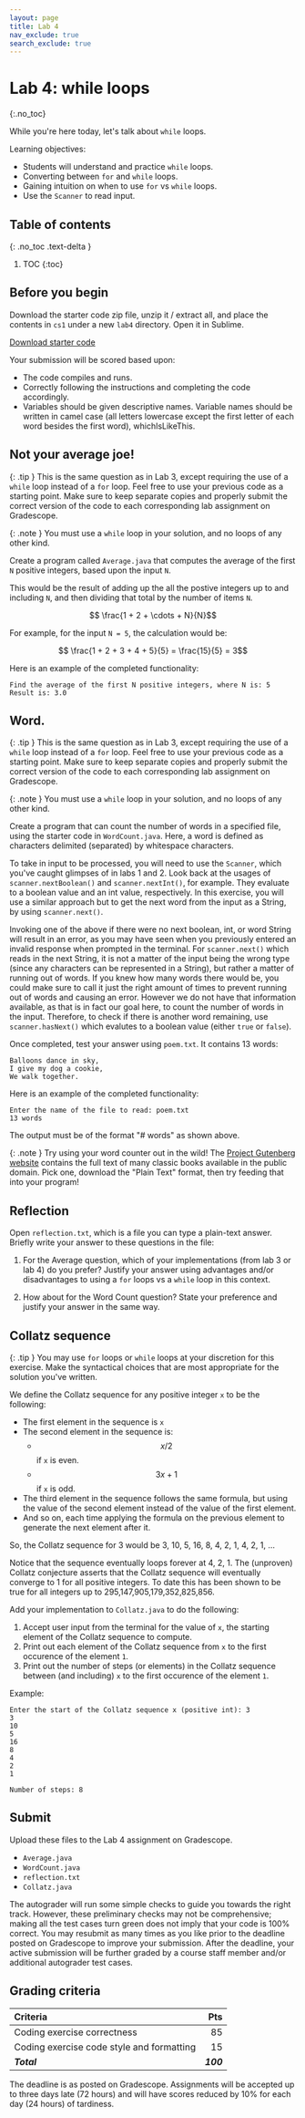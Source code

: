 ```yaml
---
layout: page
title: Lab 4
nav_exclude: true
search_exclude: true
---
```


# Lab 4: while loops
{:.no_toc}

While you're here today, let's talk about `while` loops.

Learning objectives:
- Students will understand and practice `while` loops.
- Converting between `for` and `while` loops.
- Gaining intuition on when to use `for` vs `while` loops.
- Use the `Scanner` to read input.

## Table of contents
{: .no_toc .text-delta }

1. TOC
{:toc}

## Before you begin

Download the starter code zip file, unzip it / extract all, and place the contents in `cs1` under a new `lab4` directory. Open it in Sublime.

<a href="https://github.com/UTEP-CS-1/website/raw/main{{page.url|relative_url}}../lab4_starter.zip" class="btn btn-green">Download starter code</a>


Your submission will be scored based upon:
- The code compiles and runs.
- Correctly following the instructions and completing the code accordingly.
- Variables should be given descriptive names. Variable names should be written in camel case (all letters lowercase except the first letter of each word besides the first word), whichIsLikeThis.

## Not your average joe!

{: .tip }
This is the same question as in Lab 3, except requiring the use of a `while` loop instead of a `for` loop. Feel free to use your previous code as a starting point. Make sure to keep separate copies and properly submit the correct version of the code to each corresponding lab assignment on Gradescope.

{: .note }
You must use a `while` loop in your solution, and no loops of any other kind.

Create a program called `Average.java` that computes the average of the first `N` positive integers, based upon the input `N`.

This would be the result of adding up the all the postive integers up to and including `N`, and then dividing that total by the number of items `N`.

$$ \frac{1 + 2 + \cdots + N}{N}$$

For example, for the input `N = 5`, the calculation would be:

$$ \frac{1 + 2 + 3 + 4 + 5}{5} = \frac{15}{5} = 3$$

Here is an example of the completed functionality:
```
Find the average of the first N positive integers, where N is: 5
Result is: 3.0
```

## Word.

{: .tip }
This is the same question as in Lab 3, except requiring the use of a `while` loop instead of a `for` loop. Feel free to use your previous code as a starting point. Make sure to keep separate copies and properly submit the correct version of the code to each corresponding lab assignment on Gradescope.

{: .note }
You must use a `while` loop in your solution, and no loops of any other kind.

Create a program that can count the number of words in a specified file, using the starter code in `WordCount.java`. Here, a word is defined as characters delimited (separated) by whitespace characters.

To take in input to be processed, you will need to use the `Scanner`, which you've caught glimpses of in labs 1 and 2. Look back at the usages of `scanner.nextBoolean()` and `scanner.nextInt()`, for example. They evaluate to a boolean value and an int value, respectively. In this exercise, you will use a similar approach but to get the next word from the input as a String, by using `scanner.next()`.

Invoking one of the above if there were no next boolean, int, or word String will result in an error, as you may have seen when you previously entered an invalid response when prompted in the terminal. For `scanner.next()` which reads in the next String, it is not a matter of the input being the wrong type (since any characters can be represented in a String), but rather a matter of running out of words. If you knew how many words there would be, you could make sure to call it just the right amount of times to prevent running out of words and causing an error. However we do not have that information available, as that is in fact our goal here, to count the number of words in the input. Therefore, to check if there is another word remaining, use `scanner.hasNext()` which evalutes to a boolean value (either `true` or `false`).

Once completed, test your answer using `poem.txt`. It contains 13 words:

	Balloons dance in sky,
	I give my dog a cookie,
	We walk together.

Here is an example of the completed functionality:
```
Enter the name of the file to read: poem.txt
13 words
```

The output must be of the format "# words" as shown above.

{: .note }
Try using your word counter out in the wild! The [Project Gutenberg website](https://www.gutenberg.org/browse/scores/top) contains the full text of many classic books available in the public domain. Pick one, download the "Plain Text" format, then try feeding that into your program!

## Reflection

Open `reflection.txt`, which is a file you can type a plain-text answer. Briefly write your answer to these questions in the file:

1. For the Average question, which of your implementations (from lab 3 or lab 4) do you prefer? Justify your answer using advantages and/or disadvantages to using a `for` loops vs a `while` loop in this context.

2. How about for the Word Count question? State your preference and justify your answer in the same way.

## Collatz sequence

{: .tip }
You may use `for` loops or `while` loops at your discretion for this exercise. Make the syntactical choices that are most appropriate for the solution you've written.

We define the Collatz sequence for any positive integer `x` to be the following:
- The first element in the sequence is `x`
- The second element in the sequence is:
	- $$x/2$$ if `x` is even.
	- $$3x+1$$ if `x` is odd.
- The third element in the sequence follows the same formula, but using the value of the second element instead of the value of the first element.
- And so on, each time applying the formula on the previous element to generate the next element after it.

So, the Collatz sequence for 3 would be 3, 10, 5, 16, 8, 4, 2, 1, 4, 2, 1, ...

Notice that the sequence eventually loops forever at 4, 2, 1. The (unproven) Collatz conjecture
asserts that the Collatz sequence will eventually converge to 1 for all positive integers.
To date this has been shown to be true for all integers up to 295,147,905,179,352,825,856.

Add your implementation to `Collatz.java` to do the following:

1. Accept user input from the terminal for the value of `x`, the starting element of the Collatz sequence to compute.
2. Print out each element of the Collatz sequence from `x` to the first occurence of the element `1`.
3. Print out the number of steps (or elements) in the Collatz sequence between (and including) `x` to the first occurence of the element `1`.

Example:

```
Enter the start of the Collatz sequence x (positive int): 3
3
10
5
16
8
4
2
1

Number of steps: 8
```

## Submit

Upload these files to the Lab 4 assignment on Gradescope.

- `Average.java`
- `WordCount.java`
- `reflection.txt`
- `Collatz.java`

The autograder will run some simple checks to guide you towards the right track. However, these preliminary checks may not be comprehensive; making all the test cases turn green does not imply that your code is 100% correct. You may resubmit as many times as you like prior to the deadline posted on Gradescope to improve your submission. After the deadline, your active submission will be further graded by a course staff member and/or additional autograder test cases.

## Grading criteria

| **Criteria**                             |   **Pts** |
|:-----------------------------------------|----------:|
| Coding exercise correctness              |        85 |
| Coding exercise code style and formatting|        15 |
| **_Total_**                              | **_100_** |

The deadline is as posted on Gradescope.
Assignments will be accepted up to three days late (72 hours) and will have scores reduced by 10% for each day (24 hours) of tardiness.